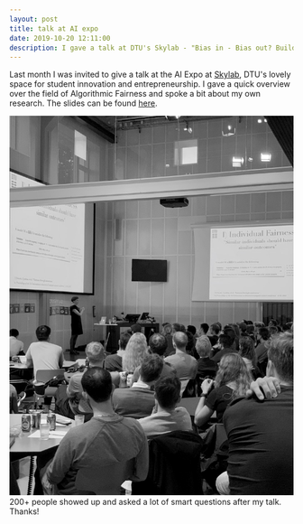 ```yaml
---
layout: post
title: talk at AI expo
date: 2019-10-20 12:11:00
description: I gave a talk at DTU's Skylab - "Bias in - Bias out? Building Fair Models from Imbalanced Data."
---
```

Last month I was invited to give a talk at the AI Expo at <a href="hhttps://www.skylab.dtu.dk">Skylab</a>, DTU's lovely space for student innovation and entrepreneurship. I gave a quick overview over the field of Algorithmic Fairness and spoke a bit about my own research. The slides can be found <a href="/img/Bias_in_bias_out.pdf">here</a>.


<div class="img">
	<img class="col three" src="/img/skylab.jpg">
</div>
<div class="col three caption">
	200+ people showed up and asked a lot of smart questions after my talk. Thanks!
</div>
